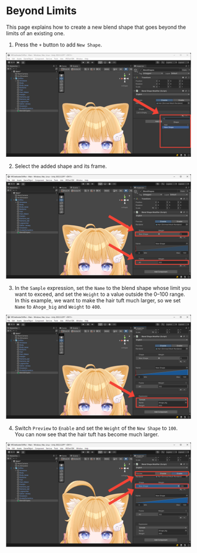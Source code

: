 # Beyond Limits
This page explains how to create a new blend shape that goes beyond the limits of an existing one.

1. Press the `+` button to add `New Shape`.

![Add Shape](../images/tutorials/beyond-limits/add-shape.png)

2. Select the added shape and its frame.

![Select Frame](../images/tutorials/beyond-limits/select-shape-and-frame.png)

3. In the `Sample` expression, set the `Name` to the blend shape whose limit you want to exceed, and set the `Weight` to a value outside the 0–100 range.  
In this example, we want to make the hair tuft much larger, so we set `Name` to `Ahoge_big` and `Weight` to `400`.

![Sample Expression Settings](../images/tutorials/beyond-limits/sample-expression-settings.png)

4. Switch `Preview` to `Enable` and set the `Weight` of the `New Shape` to `100`.  
You can now see that the hair tuft has become much larger.

![Weight Preview](../images/tutorials/beyond-limits/weight-preview.png)

